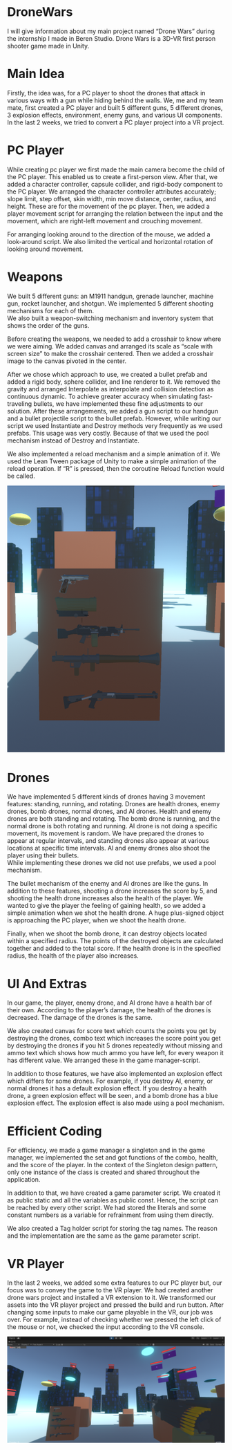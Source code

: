 # DroneWars

I will give information about my main project named “Drone Wars” during the internship I made in Beren Studio.
Drone Wars is a 3D-VR first person shooter game made in Unity. 

# Main Idea

Firstly, the idea was, for a PC player to shoot the drones that attack in various ways with a gun while hiding behind the walls. 
We, me and my team mate, first created a PC player and built 5 different guns, 5 different drones, 3 explosion effects, environment, enemy guns, and various UI components. 
In the last 2 weeks, we tried to convert a PC player project into a VR project.

# PC Player

While creating pc player we first made the main camera become the child of the PC player. This enabled us to create a first-person view. After that, we added a character controller, capsule collider, and rigid-body component to the PC player. We arranged the character controller attributes accurately; slope limit, step offset, skin width, min move distance, center, radius, and height. These are for the movement of the pc player. Then, we added a player movement script for arranging the relation between the input and the movement, which are right-left movement and crouching movement. 

For arranging looking around to the direction of the mouse, we added a look-around script. We also limited the vertical and horizontal rotation of looking around movement.

# Weapons

We built 5 different guns: an M1911 handgun, grenade launcher, machine gun, rocket launcher, and shotgun. We implemented 5 different shooting mechanisms for each of them.  
We also built a weapon-switching mechanism and inventory system that shows the order of the guns.  

Before creating the weapons, we needed to add a crosshair to know where we were aiming. We added canvas and arranged its scale as “scale with screen size” to make the crosshair centered.  Then we added a crosshair image to the canvas pivoted in the center. 

After we chose which approach to use, we created a bullet prefab and added a rigid body, sphere collider, and line renderer to it. We removed the gravity and arranged Interpolate as interpolate and collision detection as continuous dynamic. To achieve greater accuracy when simulating fast-traveling bullets, we have implemented these fine adjustments to our solution. After these arrangements, we added a gun script to our handgun and a bullet projectile script to the bullet prefab. However, while writing our script we used Instantiate and Destroy methods very frequently as we used prefabs. This usage was very costly. Because of that we used the pool mechanism instead of Destroy and Instantiate. 

We also implemented a reload mechanism and a simple animation of it. We used the Lean Tween package of Unity to make a simple animation of the reload operation. 
If “R” is pressed, then the coroutine Reload function would be called.  

![image](https://github.com/beyzacapraz/DroneWars/blob/main/image%20(2).png?raw=true)

# Drones

We have implemented 5 different kinds of drones having 3 movement features: standing, running, and rotating. Drones are health drones, enemy drones, bomb drones, normal drones, and AI drones.  Health and enemy drones are both standing and rotating. The bomb drone is running, and the normal drone is both rotating and running. AI drone is not doing a specific movement, its movement is random. We have prepared the drones to appear at regular intervals, and standing drones also appear at various locations at specific time intervals. AI and enemy drones also shoot the player using their bullets.  
While implementing these drones we did not use prefabs, we used a pool mechanism.  

The bullet mechanism of the enemy and AI drones are like the guns. In addition to these features, shooting a drone increases the score by 5, and shooting the health drone increases also the health of the player. We wanted to give the player the feeling of gaining health, so we added a simple animation when we shot the health drone. A huge plus-signed object is approaching the PC player, when we shoot the health drone.  

Finally, when we shoot the bomb drone, it can destroy objects located within a specified radius. The points of the destroyed objects are calculated together and added to the total score. If the health drone is in the specified radius, the health of the player also increases.  

# UI And Extras

In our game, the player, enemy drone, and AI drone have a health bar of their own. According to the player’s damage, the health of the drones is decreased. The damage of the drones is the same. 

We also created canvas for score text which counts the points you get by destroying the drones, combo text which increases the score point you get by destroying the drones if you hit 5 drones repeatedly without missing and ammo text which shows how much ammo you have left, for every weapon it has different value. We arranged these in the game manager-script. 

In addition to those features, we have also implemented an explosion effect which differs for some drones. For example, if you destroy AI, enemy, or normal drones it has a default explosion effect. If you destroy a health drone, a green explosion effect will be seen, and a bomb drone has a blue explosion effect. The explosion effect is also made using a pool mechanism.  

# Efficient Coding

For efficiency, we made a game manager a singleton and in the game manager, we implemented the set and got functions of the combo, health, and the score of the player. In the context of the Singleton design pattern, only one instance of the class is created and shared throughout the application. 

In addition to that, we have created a game parameter script. We created it as public static and all the variables as public const. Hence, the script can be reached by every other script. We had stored the literals and some constant numbers as a variable for refrainment from using them directly.  

We also created a Tag holder script for storing the tag names. The reason and the implementation are the same as the game parameter script. 


# VR Player

In the last 2 weeks, we added some extra features to our PC player but, our focus was to convey the game to the VR player. We had created another drone wars project and installed a VR extension to it. We transformed our assets into the VR player project and pressed the build and run button. After changing some inputs to make our game playable in the VR, our job was over. For example, instead of checking whether we pressed the left click of the mouse or not, we checked the input according to the VR console. 

![drone_wars](https://github.com/beyzacapraz/DroneWars/blob/main/image%20(1).png?raw=true)
